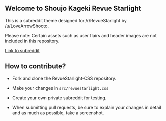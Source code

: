 ## Welcome to Shoujo Kageki Revue Starlight

This is a subreddit theme designed for /r/RevueStarlight by /u/LoveArrowShooto.

Please note: Certain assets such as user flairs and header images are not included in this repository. 

[Link to subreddit](https://www.reddit.com/r/RevueStarlight)

## How to contribute?

* Fork and clone the RevueStarlight-CSS repository.

* Make your changes in `src/revuestarlight.css` 

* Create your own private subreddit for testing.

* When submitting pull requests, be sure to explain your changes in detail and as much as possible, take a screenshot.

